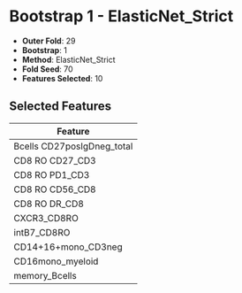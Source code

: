 # Bootstrap 1 - ElasticNet_Strict

- **Outer Fold**: 29
- **Bootstrap**: 1
- **Method**: ElasticNet_Strict
- **Fold Seed**: 70
- **Features Selected**: 10

## Selected Features

| Feature |
|---------|
| Bcells CD27posIgDneg_total |
| CD8 RO CD27_CD3 |
| CD8 RO PD1_CD3 |
| CD8 RO CD56_CD8 |
| CD8 RO DR_CD8 |
| CXCR3_CD8RO |
| intB7_CD8RO |
| CD14+16+mono_CD3neg |
| CD16mono_myeloid |
| memory_Bcells |
